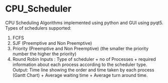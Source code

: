 # CPU_Scheduler
CPU Scheduling Algorithms implemented using python and GUI using pyqt5.
Types of schedulers supported:
  1. FCFS
  2. SJF (Preemptive and Non Preemptive)
  3. Priority (Preemptive and Non Preemptive) (the smaller the priority number the
    higher the priority)
  4. Round Robin
Inputs : 
  Type of scheduler + no of Processes + required information about each process
  according to the scheduler type.
Output: 
  Time line showing the order and time taken by each process (Gantt Chart) +
  Average waiting time + Average turn around time. 
